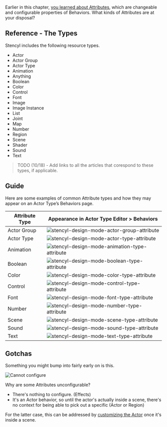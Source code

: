 Earlier in this chapter, [you learned about Attributes](http://www.stencyl.com/help/view/attributes/), which are changeable and configurable properties of Behaviors. What kinds of Attributes are at your disposal?
 

## Reference - The Types

Stencyl includes the following resource types.
 
* Actor
* Actor Group
* Actor Type
* Animation
* Anything
* Boolean
* Color
* Control
* Font
* Image
* Image Instance
* List
* Joint
* Map
* Number
* Region
* Scene
* Shader
* Sound
* Text

> TODO (10/18) - Add links to all the articles that corespond to these types, if applicable.
 

## Guide

Here are some examples of common Attribute types and how they may appear on an Actor Type’s Behaviors page.

Attribute Type | Appearance in Actor Type Editor > Behaviors
--- | ---
Actor Group | ![stencyl-design-mode-actor-group-attribute](http://static.stencyl.com/pedia2/ch2/types/image00.png)
Actor Type | ![stencyl-design-mode-actor-type-attribute](http://static.stencyl.com/pedia2/ch2/types/image03.png)
Animation | ![stencyl-design-mode-animation-type-attribute](http://static.stencyl.com/pedia2/ch2/types/image01.png)
Boolean | ![stencyl-design-mode-boolean-type-attribute](http://static.stencyl.com/pedia2/ch2/types/image04.png)
Color | ![stencyl-design-mode-color-type-attribute](http://static.stencyl.com/pedia2/ch2/types/image07.png)
Control | ![stencyl-design-mode-control-type-attribute](http://static.stencyl.com/pedia2/ch2/types/image11.png)
Font | ![stencyl-design-mode-font-type-attribute](http://static.stencyl.com/help/images/Font-Attribute-Pic.png)
Number | ![stencyl-design-mode-number-type-attribute](http://static.stencyl.com/pedia2/ch2/types/image05.png)
Scene | ![stencyl-design-mode-scene-type-attribute](http://static.stencyl.com/pedia2/ch2/types/image02.png)
Sound | ![stencyl-design-mode-sound-type-attribute](http://static.stencyl.com/pedia2/ch2/types/image10.png)
Text | ![stencyl-design-mode-text-type-attribute](http://static.stencyl.com/pedia2/ch2/types/image06.png)

 
## Gotchas

Something you might bump into fairly early on is this.

![Cannot configure](http://static.stencyl.com/pedia2/ch4/customize/image05.png)

Why are some Attributes unconfigurable?

* There's nothing to configure. (Effects)
* It's an Actor behavior, so until the actor's actually inside a scene, there's no context for being able to pick out a specific (Actor or Region)

For the latter case, this can be addressed by [customizing the Actor](http://www.stencyl.com/help/viewArticle/117/) once it's inside a scene.

